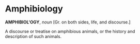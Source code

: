 # Amphibiology

**AMPHIBIOL'OGY**, _noun_ \[Gr. on both sides, life, and discourse.\]

A discourse or treatise on amphibious animals, or the history and description of such animals.
